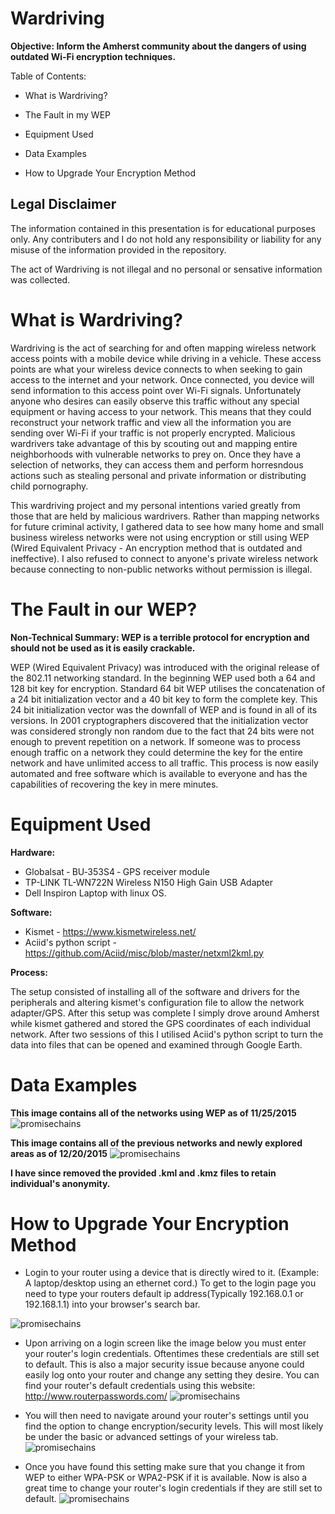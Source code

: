 # Wardriving
**Objective: Inform the Amherst community about the dangers of using outdated Wi-Fi encryption techniques.**

Table of Contents:

- What is Wardriving?

- The Fault in my WEP

- Equipment Used

- Data Examples

- How to Upgrade Your Encryption Method

## Legal Disclaimer

The information contained in this presentation is for educational purposes only.  Any contributers and I do not hold any responsibility or liability for any misuse of the information provided in the repository.

The act of Wardriving is not illegal and no personal or sensative information was collected. 


# What is Wardriving?
Wardriving is the act of searching for and often mapping wireless network access points with a mobile device while driving in a vehicle. These access points are what your wireless device connects to when seeking to gain access to the internet and your network.  Once connected, you device will send information to this access point over Wi-Fi signals.  Unfortunately anyone who desires can easily observe this traffic without any special equipment or having access to your network.  This means that they could reconstruct your network traffic and view all the information you are sending over Wi-Fi if your traffic is not properly encrypted.  Malicious wardrivers take advantage of this by scouting out and mapping entire neighborhoods with vulnerable networks to prey on.  Once they have a selection of networks, they can access them and perform horresndous actions such as stealing personal and private information or distributing child pornography.

This wardriving project and my personal intentions varied greatly from those that are held by malicious wardrivers.  Rather than mapping networks for future criminal activity, I gathered data to see how many home and small business wireless networks were not using encryption or still using WEP (Wired Equivalent Privacy - An encryption method that is outdated and ineffective).  I also refused to connect to anyone's private wireless network because connecting to non-public networks without permission is illegal.  

# The Fault in our WEP?
**Non-Technical Summary: WEP is a terrible protocol for encryption and should not be used as it is easily crackable.**

WEP (Wired Equivalent Privacy) was introduced with the original release of the 802.11 networking standard.  In the beginning WEP used both a 64 and 128 bit key for encryption.  Standard 64 bit WEP utilises the concatenation of a 24 bit initialization vector and a 40 bit key to form the complete key.  This 24 bit initialization vector was the downfall of WEP and is found in all of its versions.  In 2001 cryptographers discovered that the initialization vector was considered strongly non random due to the fact that 24 bits were not enough to prevent repetition on a network.  If someone was to process enough traffic on a network they could determine the key for the entire network and have unlimited access to all traffic.  This process is now easily automated and free software which is available to everyone and has the capabilities of recovering the key in mere minutes. 

# Equipment Used
**Hardware:**
  - Globalsat ‑ BU‑353S4 ‑ GPS receiver module
  - TP-LINK TL-WN722N Wireless N150 High Gain USB Adapter
  - Dell Inspiron Laptop with linux OS.
  
**Software:**
  - Kismet - https://www.kismetwireless.net/
  - Aciid's python script - https://github.com/Aciid/misc/blob/master/netxml2kml.py

**Process:** 

  The setup consisted of installing all of the software and drivers for the peripherals and altering kismet's configuration file to     allow the network adapter/GPS.  After this setup was complete I simply drove around Amherst while kismet gathered and stored the GPS   coordinates of each individual network.  After two sessions of this I utilised Aciid's python script to turn the data into files      that can be opened and examined through Google Earth.
  
# Data Examples
**This image contains all of the networks using WEP as of 11/25/2015**
![promisechains](https://cloud.githubusercontent.com/assets/14082284/12220052/93a39258-b72b-11e5-92e9-9162fb3d0c99.jpg)

**This image contains all of the previous networks and newly explored areas as of 12/20/2015**
![promisechains](https://cloud.githubusercontent.com/assets/14082284/13029231/0f6c111a-d254-11e5-8212-387588f3a585.jpg)

**I have since removed the provided .kml and .kmz files to retain individual's anonymity.**

# How to Upgrade Your Encryption Method 

- Login to your router using a device that is directly wired to it. (Example: A laptop/desktop using an ethernet cord.) To get to the login page you need to type your routers default ip address(Typically 192.168.0.1 or 192.168.1.1) into your browser's search bar.

![promisechains](https://cloud.githubusercontent.com/assets/14082284/12223756/786954c8-b7ad-11e5-93fa-c0aa55d61232.png)

- Upon arriving on a login screen like the image below you must enter your router's login credentials.  Oftentimes these credentials are still set to default.  This is also a major security issue because anyone could easily log onto your router and change any setting they desire.  You can find your router's default credentials using this website: http://www.routerpasswords.com/
![promisechains](https://cloud.githubusercontent.com/assets/14082284/12223755/75f9b16a-b7ad-11e5-8b29-0a18539273df.png)

- You will then need to navigate around your router's settings until you find the option to change encryption/security levels.  This will most likely be under the basic or advanced settings of your wireless tab.
![promisechains](https://cloud.githubusercontent.com/assets/14082284/12223758/7cf4b384-b7ad-11e5-8cec-505a6cfe9e52.png)

- Once you have found this setting make sure that you change it from WEP to either WPA-PSK or WPA2-PSK if it is available.
Now is also a great time to change your router's login credentials if they are still set to default. 
![promisechains](https://cloud.githubusercontent.com/assets/14082284/12223757/7adac4da-b7ad-11e5-9f69-e9365560832b.png)
